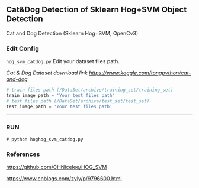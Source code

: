 ## Cat&Dog Detection of Sklearn Hog+SVM Object Detection

Cat and Dog Detection (Sklearn Hog+SVM, OpenCv3)

### Edit Config
`hog_svm_catdog.py` Edit your dataset files path.

*Cat & Dog Dataset download link https://www.kaggle.com/tongpython/cat-and-dog*

```python
# train files path (/DataSet/archive/training_set/training_set)
train_image_path = 'Your test files path'
# test files path (/DataSet/archive/test_set/test_set)
test_image_path = 'Your test files path'
```
***
### RUN

```shell
# python hoghog_svm_catdog.py
```

### References
https://github.com/CHNicelee/HOG_SVM

https://www.cnblogs.com/zyly/p/9796600.html